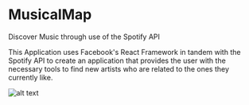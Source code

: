 # MusicalMap
Discover Music through use of the Spotify API

This Application uses Facebook's React Framework in tandem with the Spotify API to create an application that provides the
user with the necessary tools to find new artists who are related to the ones they currently like.

![alt text](https://preview.ibb.co/iWz5we/Screen_Shot_2018_07_22_at_1_26_19_PM.png)
